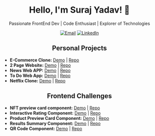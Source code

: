 

  <h1 align="center">Hello, I'm Suraj Yadav! 👋</h1>
  <p align="center">Passionate FrontEnd Dev | Code Enthusiast | Explorer of Technologies</p>

  <!-- Badges or Icons -->
  <p align="center">
    <a href="mailto:surajyadav27092001@gmail.com"><img
        src="https://img.shields.io/badge/Email-%23D14836.svg?&style=flat-square&logo=Gmail&logoColor=white"
        alt="Email"></a>
    <a href="www.linkedin.com/in/surajtechsmith"><img
        src="https://img.shields.io/badge/LinkedIn-%230077B5.svg?&style=flat-square&logo=LinkedIn&logoColor=white"
        alt="LinkedIn"></a>
  </p>

  <!-- Personal Projects -->
  <h2 align="center">Personal Projects</h2>
  <ul>
        <li>
      <strong>E-Commerce Clone:</strong>
      <a href="https://e-commerce-clone-three.vercel.app/">Demo</a> |
      <a href="https://github.com/SurajTechsmith/e-commerce-clone">Repo</a>
    </li>
    <li>
      <strong>2 Page Website:</strong>
      <a href="https://figma-website-seven.vercel.app/">Demo</a> |
      <a href="https://github.com/SurajTechsmith/Figma-to-Web-landing-page">Repo</a>
    </li>
    <li>
      <strong>News Web APP:</strong>
      <a href="https://react-news-app-flame.vercel.app/">Demo</a> |
      <a href="https://github.com/SurajTechsmith/React-News-App">Repo</a>
    </li>
    <li>
      <strong>To Do Web App:</strong>
      <a href="https://to-do-list-app-lac.vercel.app/">Demo</a> |
      <a href="https://github.com/SurajTechsmith/To-do-app-with-added-features">Repo</a>
    </li>
    <li>
      <strong>Netflix Clone:</strong>
      <a href="https://netflix-ui-clone-tau.vercel.app/">Demo</a> |
      <a href="https://github.com/SurajTechsmith/Netflix-UI-Clone">Repo</a>
    </li>

  </ul>

  <!-- Frontend Challenges -->
  <h2 align="center">Frontend Challenges</h2>
  <ul>
    <li>
      <strong>NFT preview card component:</strong>
      <a href="https://nft-preview-card-component-one-eta.vercel.app/">Demo</a> |
      <a href="https://github.com/SurajTechsmith/NFT-preview-card-component">Repo</a>
    </li>
    <li>
      <strong>Interactive Rating Component:</strong>
      <a href="https://interactive-rating-component-one-kohl.vercel.app/">Demo</a> |
      <a href="https://github.com/SurajTechsmith/Interactive-rating-component">Repo</a>
    </li>
    <li>
      <strong>Product Preview Card Component:</strong>
      <a href="https://product-preview-card-component-kappa-one.vercel.app/">Demo</a> |
      <a href="https://github.com/SurajTechsmith/product-preview-card-component">Repo</a>
    </li>
    <li>
      <strong>Results Summary Component:</strong>
      <a href="https://results-summary-component-flax-six.vercel.app/">Demo</a> |
      <a href="https://github.com/SurajTechsmith/Results-summary-component">Repo</a>
    </li>
    <li>
      <strong>QR Code Component:</strong>
      <a href="https://qr-code-component-seven-phi.vercel.app/">Demo</a> |
      <a href="https://github.com/SurajTechsmith/qr-code-component">Repo</a>
    </li>
  </ul>
